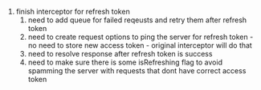 1. finish interceptor for refresh token
   1. need to add queue for failed reqeusts and retry them after refresh token
   2. need to create request options to ping the server for refresh token - no need to store new access token - original interceptor will do that
   3. need to resolve response after refresh token is success
   4. need to make sure there is some isRefreshing flag to avoid spamming the server with requests that dont have correct access token